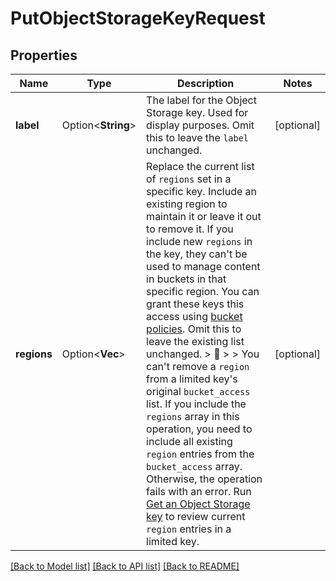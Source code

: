 # PutObjectStorageKeyRequest

## Properties

Name | Type | Description | Notes
------------ | ------------- | ------------- | -------------
**label** | Option<**String**> | The label for the Object Storage key. Used for display purposes. Omit this to leave the `label` unchanged. | [optional]
**regions** | Option<**Vec<String>**> | Replace the current list of `regions` set in a specific key. Include an existing region to maintain it or leave it out to remove it. If you include new `regions` in the key, they can't be used to manage content in buckets in that specific region. You can grant these keys this access using [bucket policies](https://www.linode.com/docs/products/storage/object-storage/guides/bucket-policies/). Omit this to leave the existing list unchanged.  > 🚧 > > You can't remove a `region` from a limited key's original `bucket_access` list. If you include the `regions` array in this operation, you need to include all existing `region` entries from the `bucket_access` array. Otherwise, the operation fails with an error. Run [Get an Object Storage key](https://techdocs.akamai.com/linode-api/reference/get-object-storage-key) to review current `region` entries in a limited key. | [optional]

[[Back to Model list]](../README.md#documentation-for-models) [[Back to API list]](../README.md#documentation-for-api-endpoints) [[Back to README]](../README.md)


